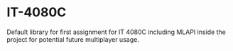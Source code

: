 # IT-4080C

Default library for first assignment for IT 4080C including MLAPI inside the project for potential future multiplayer usage.

